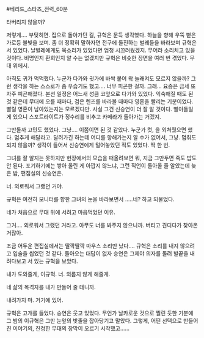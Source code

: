 #베리드_스타즈_전력_60분





타버리지 않을까?

저렇게.... 부딪히면. 집으로 돌아가던 길, 규혁은 문득 생각했다. 하늘을 향해 우뚝 뻗은 가로등 불빛을 보며. 좀 더 정확히 말하자면 전구에 돌진하는 벌레들을 바라보며 규혁은 서 있었다. 날벌레에게도 목소리가 있었다면 엄청 시끄러웠겠지. 무어라 소리치고 있을 것이다. 비명인지 환희인지 알 수는 없겠지만 규혁은 비슷한 장면을 여러 번 겪었다. 무대 위에서.

아직도 귀가 먹먹했다. 누군가 다가와 귓가에 바싹 붙어 왁 놀래켜도 모르지 않을까? 그런 생각을 하는 스스로가 좀 우습기도 했고.... 너무 피곤한 걸까. 그래... 요즘은 금세 또 자주 피곤해졌다. 본선 일정은 어느새 성큼 코앞으로 다가와 있었다. 익숙해질 때도 된 것 같은데 무대에 오를 때마다, 검은 렌즈를 바라볼 때마다 영혼을 빨리는 기분이었다. 빨릴 영혼이 남아있는지는 모르겠다만. 사실 그건 신승연이 더 잘 알 것이다. 빨아들일 게 있으니 스포트라이트가 정수리를 비추고 카메라가 돌아가는 거겠지.

그만둘까 고민도 했었다. 그냥.... 이쯤이면 된 것 같았다. 누군가 컷, 을 외쳐줬으면 했다. 멈추게 해달라고. 달려가긴 하는데 어디를 향해가는지 알 수가 없어서, 그냥. 멈춰도 되지 않을까? 생각이 들어서 신승연에게 털어놓았던 적도 있었다. 딱 한 번.

그녀를 잘 알지는 못하지만 현장에서의 모습을 떠올려보면 뭐, 지금 그만두면 죽도 밥도 안 된다. 포기하기에는 쌓아 올린 게 아깝지 않느냐, 그런 직언이 돌아올 줄 알았는데 늦은 밤, 편집실의 신승연은.

너. 외로워서 그랬던 거야.

규혁은 여전히 모니터를 향한 그녀의 눈을 바라보면서 .....네? 하고 되물었다.

네가 처음으로 무대 위에 서려고 마음먹었던 이유.

그거.... 외로워서 그랬던 거라고. 아무도 너를 봐주지 않으니까. 버티고 견디다가 찾아온 거잖아.

조금 어두운 편집실에서는 딸깍딸깍 마우스 소리만 났다.... 규혁은 소리를 내지 않으려고 입술을 씹었던 것 같다. 돌아오는 대답이 없자 승연은 그제야 의자를 돌려 발끝을 내려다보고 서 있는 규혁을 보았다.

내가 도와줄게, 이규혁. 너. 외롭지 않게 해줄게.

네 삶의 목격자를 내가 만들어 줄 테니까.

내려가지 마. 거기에 있어.

규혁은 고개를 들었다. 승연은 웃고 있었다. 무언가 날카로운 것으로 찔린 듯한 기분에 그 밤의 이규혁은 그만 눈앞의 밧줄을 잡아당기고 말았다. 그렇게, 어떤 선택으로 만들어진 이야기의, 진정한 무대의 장막이 오르기 시작했고......









